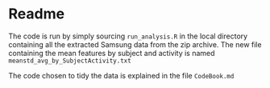 # Readme

The code is run by simply sourcing `run_analysis.R` in the local directory containing
all the extracted Samsung data from the zip archive.
The new file containing the mean features by subject and activity is named 
`meanstd_avg_by_SubjectActivity.txt`

The code chosen to tidy the data is explained in the file `CodeBook.md`



